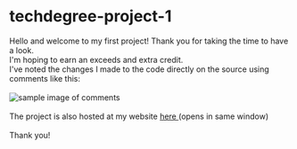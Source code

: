 # techdegree-project-1
Hello and welcome to my first project! Thank you for taking the time to have a look.<br>
I'm hoping to earn an exceeds and extra credit.<br>
I've noted the changes I made to the code directly on the source using comments like this:<br>
<br>
<img src="http://buzrocks.com/images/comment-sample.png" alt="sample image of comments"><br>
<br>
The project is also hosted at my website <a href="http://www.buzrocks.com/project1"> here </a> (opens in same window)<br>
<br>
Thank you!
